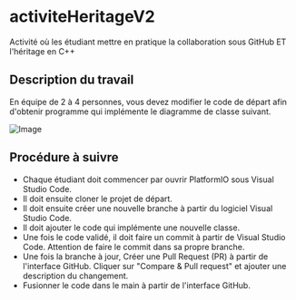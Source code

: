 # activiteHeritageV2
Activité où les étudiant mettre en pratique la collaboration sous GitHub ET l'héritage en C++

## Description du travail
En équipe de 2 à 4 personnes, vous devez modifier le code de départ afin d'obtenir programme qui implémente le diagramme de classe suivant. 

![Image](https://github.com/user-attachments/assets/8f761479-3bb3-4035-a395-d424747589d5)

## Procédure à suivre
- Chaque étudiant doit commencer par ouvrir PlatformIO sous Visual Studio Code.
- Il doit ensuite cloner le projet de départ.
- Il doit ensuite créer une nouvelle branche à partir du logiciel Visual Studio Code.
- Il doit ajouter le code qui implémente une nouvelle classe.
- Une fois le code validé, il doit faire un commit à partir de Visual Studio Code. Attention de faire le commit dans sa propre branche.
- Une fois la branche à jour, Créer une Pull Request (PR) à partir de l'interface GitHub. Cliquer sur "Compare & Pull request" et ajouter une description du changement.
- Fusionner le code dans le main à partir de l'interface GitHub.
